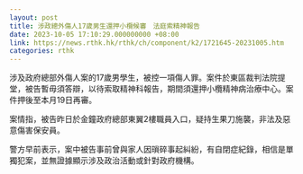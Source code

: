 ```yaml
---
layout: post
title: 涉政總外傷人17歲男生還押小欖候審　法庭索精神報告
date: 2023-10-05 17:10:29.000000000 +08:00
link: https://news.rthk.hk/rthk/ch/component/k2/1721645-20231005.htm
categories: rthk
---
```


涉及政府總部外傷人案的17歲男學生，被控一項傷人罪。案件於東區裁判法院提堂，被告暫毋須答辯，以待索取精神科報告，期間須還押小欖精神病治療中心。案件押後至本月19日再審。

案情指，被告昨日於金鐘政府總部東翼2樓職員入口，疑持生果刀施襲，非法及惡意傷害保安員。

警方早前表示，案中被告事前曾與家人因瑣碎事起糾紛，有自閉症紀錄，相信是單獨犯案，並無證據顯示涉及政治活動或針對政府機構。
